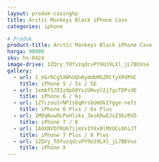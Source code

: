 ```yaml
---
layout: produk-casinghp
title: Arctic Monkeys Black iPhone Case
categories: iphone

# Produk
product-title: Arctic Monkeys Black iPhone Case
harga: 90000
sku: hn-0424
image-drive: 1ZQry_TOfvzqdcvPY9UJ9LXl_jL7BbVse
gallery:
  - url: 1_mGrRCg5XWhUQnRymUbMGZRCfyXPdPUC
    title: iPhone 5 / 5s / SE
  - url: 1xmbf57O3zdpG0YszUHvpl2j7gzTDPcdE
    title: iPhone 6 / 6s
  - url: 1Z7czou1rNPIs8qRrsbUmOkIYgge-neTz
    title: iPhone 6 Plus / 6s Plus
  - url: 1M9qNuwOLPoHlzkx_3esKRwEJoZ3bzRVD
    title: iPhone 7 / 8
  - url: 1A9XNVDfRU67ijmVxIY8x0lMVQCsbhiJT
    title: iPhone 7 Plus / 8 Plus
  - url: 1ZQry_TOfvzqdcvPY9UJ9LXl_jL7BbVse
    title: iPhone X
---
```

